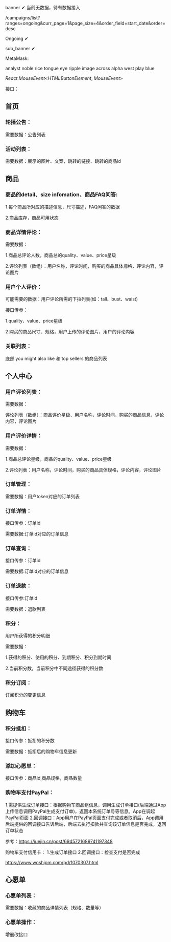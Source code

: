 banner ✔ 当前无数据，待有数据接入

/campaigns/list?ranges=ongoing&curr_page=1&page_size=4&order_field=start_date&order=desc

Ongoing ✔

sub_banner ✔



MetaMask:  

analyst noble rice tongue eye ripple image across alpha west play blue

*React*.*MouseEvent*<*HTMLButtonElement*, *MouseEvent*>





接口：

## 首页

### 轮播公告：

需要数据：公告列表

### 活动列表：

需要数据：展示的图片、文案，跳转的链接、跳转的商品id

## 商品

### 商品的detail、size infomation、商品FAQ问答:

1.每个商品所对应的描述信息，尺寸描述，FAQ问答的数据

2.商品库存，商品可用状态

### 商品详情评论：

需要数据：

1.商品总评论人数，商品总的quality、value、price星级

2.评论列表（数组）：用户名称，评论时间，购买的商品具体规格，评论内容，评论图片

### 用户个人评价：

可能需要的数据：用户评论所需的下拉列表(如：tall、bust、waist)

接口传参：

1.quality、value、price星级

2.购买的商品尺寸、规格，用户上传的评论图片，用户的评论内容

### 关联列表：

底部 you might also like 和 top sellers 的商品列表

## 个人中心

### 用户评论列表：

需要数据：

评论列表（数组）：商品评价星级、用户名称，评论时间，购买的商品信息，评论内容，评论图片

### 用户评价详情：

需要数据：

1.商品总评论星级，商品的quality、value、price星级

2.评论列表：用户名称，评论时间，购买的商品具体规格，评论内容，评论图片



### 订单管理：

需要数据：用户token对应的订单列表

### 订单详情：

接口传参：订单id

需要数据:订单id对应的订单信息

### 订单查询：

接口传参：订单id

需要数据:订单id对应的订单信息

### 订单退款：

接口传参:订单id

需要数据：退款列表

### 积分：

用户所获得的积分明细

需要数据：

1.获得的积分、使用的积分、到期积分、积分到期时间

2.当前积分数，当前积分中不同途径获得的积分数

### 积分订阅：

订阅积分的变更信息

## 购物车

### 积分抵扣：

接口传参：抵扣的积分数

需要数据：抵扣后的购物车信息更新

### 添加心愿单：

接口传参：商品id,商品规格，商品数量



### 购物车支付PayPal：

1.需提供生成订单接口：根据购物车商品组信息，调用生成订单接口(后端通过App上传信息调用PayPal生成支付订单)，返回本系统订单号等信息。App在调起PayPal页面
2.回调接口：App用户在PayPal页面支付完成或者取消后，App调用后端提供的回调接口告诉后端，后端去执行扣款并查询该订单信息是否完成，返回订单状态

参考：https://juejin.cn/post/6945721689741197348

购物车支付信用卡：
1.生成订单接口
2.回调接口：检查支付是否完成

https://www.woshipm.com/pd/1070307.html

## 心愿单

### 心愿单列表：

需要数据：收藏的商品详情列表（规格、数量等）

### 心愿单操作：

增删改接口